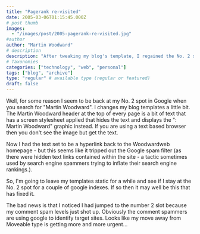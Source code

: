 ```yaml
---
title: "Pagerank re-visited"
date: 2005-03-06T01:15:45.000Z
# post thumb
images:
  - "/images/post/2005-pagerank-re-visited.jpg"
#author
author: "Martin Woodward"
# description
description: "After tweaking my blog's template, I regained the No. 2 spot on Google for my name, but faced a surge in comment spam."
# Taxonomies
categories: ["technology", "web", "personal"]
tags: ["blog", "archive"]
type: "regular" # available type (regular or featured)
draft: false
---
```

Well, for some reason I seem to be back at my No. 2 spot in Google when you search for "Martin Woodward".  I changes my blog templates a little bit.  The Martin Woodward header at the top of every page is a bit of text that has a screen stylesheet applied that hides the text and displays the ": Martin Woodward" graphic instead.  If you are using a text based browser then you don't see the image but get the text.

Now I had the text set to be a hyperlink back to the Woodwardweb homepage - but this seems like it tripped out the Google spam filter (as there were hidden text links contained within the site - a tactic sometimes used by search engine spammers trying to inflate their search engine rankings.).

So, I'm going to leave my templates static for a while and see if I stay at the No. 2 spot for a couple of google indexes.  If so then it may well be this that has fixed it.

The bad news is that I noticed I had jumped to the number 2 slot because my comment spam levels just shot up.  Obviously the comment spammers are using google to identify target sites.  Looks like my move away from Moveable type is getting more and more urgent...